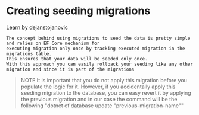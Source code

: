 # Creating seeding migrations
[Learn by dejanstojanovic](https://dejanstojanovic.net/aspnet/2020/july/seeding-data-with-entity-framework-core-using-migrations/)
```
The concept behind using migrations to seed the data is pretty simple and relies on EF Core mechanism for 
executing migration only once by tracking executed migration in the migrations table. 
This ensures that your data will be seeded only once.
With this approach you can easily rollback your seeding like any other migration and since it is part of the migrations
```
> NOTE
> It is important that you do not apply this migration before you populate the logic for it. 
> However, if you accidentally apply this seeding migration to the database, you can easy revert it by 
> applying the previous migration and in our case the command will be the following "dotnet ef database update "previous-migration-name""

